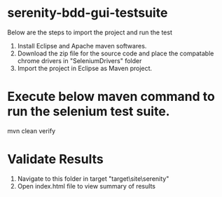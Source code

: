 # serenity-bdd-gui-testsuite
Below are the steps to import the project and run the test
1. Install Eclipse and Apache maven softwares.
2. Download the zip file for the source code and place the compatable chrome drivers in "SeleniumDrivers" folder
3. Import the project in Eclipse as Maven project.
 
# Execute below maven command to run the selenium test suite.
mvn clean verify

# Validate Results
1. Navigate to this folder in target "target\site\serenity"
2. Open index.html file to view summary of results













